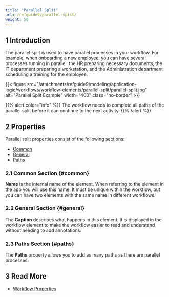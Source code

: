 ```yaml
---
title: "Parallel Split"
url: /refguide9/parallel-split/
weight: 50
---
```


## 1 Introduction

The parallel split is used to have parallel processes in your workflow. For example, when onboarding a new employee, you can have several processes running in parallel: the HR preparing necessary documents, the IT department preparing a workstation, and the Administration department scheduling a training for the employee:

{{< figure src="/attachments/refguide9/modeling/application-logic/workflows/workflow-elements/parallel-split/parallel-split.jpg" alt="Parallel Split Example" width="400" class="no-border" >}}

{{% alert color="info" %}}
The workflow needs to complete all paths of the parallel split before it can continue to the next activity.
{{% /alert %}}

## 2 Properties

Parallel split properties consist of the following sections:

* [Common](#common)
* [General](#general)
* [Paths](#paths)

### 2.1 Common Section {#common}

**Name** is the internal name of the element. When referring to the element in the app you will use this name. It must be unique within the workflow, but you can have two elements with the same name in different workflows. 

### 2.2 General Section {#general}

The **Caption** describes what happens in this element. It is displayed in the workflow element to make the workflow easier to read and understand without needing to add annotations.

### 2.3 Paths Section {#paths}

The **Paths** property allows you to add as many paths as there are parallel processes. 

## 3 Read More

* [Workflow Properties](/refguide9/workflow-properties/)

